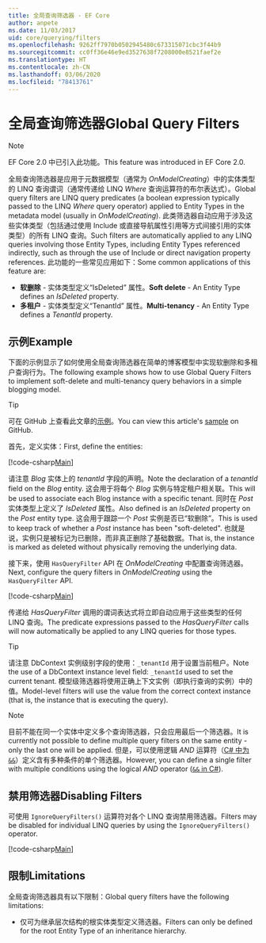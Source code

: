 ```yaml
---
title: 全局查询筛选器 - EF Core
author: anpete
ms.date: 11/03/2017
uid: core/querying/filters
ms.openlocfilehash: 9262ff7970b0502945480c673315071cbc3f44b9
ms.sourcegitcommit: cc0ff36e46e9ed3527638f7208000e8521faef2e
ms.translationtype: HT
ms.contentlocale: zh-CN
ms.lasthandoff: 03/06/2020
ms.locfileid: "78413761"
---
```

# <a name="global-query-filters"></a><span data-ttu-id="38dcc-102">全局查询筛选器</span><span class="sxs-lookup"><span data-stu-id="38dcc-102">Global Query Filters</span></span>

> [!NOTE]
> <span data-ttu-id="38dcc-103">EF Core 2.0 中已引入此功能。</span><span class="sxs-lookup"><span data-stu-id="38dcc-103">This feature was introduced in EF Core 2.0.</span></span>

<span data-ttu-id="38dcc-104">全局查询筛选器是应用于元数据模型（通常为 *OnModelCreating*）中的实体类型的 LINQ 查询谓词（通常传递给 LINQ *Where* 查询运算符的布尔表达式）。</span><span class="sxs-lookup"><span data-stu-id="38dcc-104">Global query filters are LINQ query predicates (a boolean expression typically passed to the LINQ *Where* query operator) applied to Entity Types in the metadata model (usually in *OnModelCreating*).</span></span> <span data-ttu-id="38dcc-105">此类筛选器自动应用于涉及这些实体类型（包括通过使用 Include 或直接导航属性引用等方式间接引用的实体类型）的所有 LINQ 查询。</span><span class="sxs-lookup"><span data-stu-id="38dcc-105">Such filters are automatically applied to any LINQ queries involving those Entity Types, including Entity Types referenced indirectly, such as through the use of Include or direct navigation property references.</span></span> <span data-ttu-id="38dcc-106">此功能的一些常见应用如下：</span><span class="sxs-lookup"><span data-stu-id="38dcc-106">Some common applications of this feature are:</span></span>

* <span data-ttu-id="38dcc-107">**软删除** - 实体类型定义“IsDeleted”  属性。</span><span class="sxs-lookup"><span data-stu-id="38dcc-107">**Soft delete** - An Entity Type defines an *IsDeleted* property.</span></span>
* <span data-ttu-id="38dcc-108">**多租户** - 实体类型定义“TenantId”  属性。</span><span class="sxs-lookup"><span data-stu-id="38dcc-108">**Multi-tenancy** - An Entity Type defines a *TenantId* property.</span></span>

## <a name="example"></a><span data-ttu-id="38dcc-109">示例</span><span class="sxs-lookup"><span data-stu-id="38dcc-109">Example</span></span>

<span data-ttu-id="38dcc-110">下面的示例显示了如何使用全局查询筛选器在简单的博客模型中实现软删除和多租户查询行为。</span><span class="sxs-lookup"><span data-stu-id="38dcc-110">The following example shows how to use Global Query Filters to implement soft-delete and multi-tenancy query behaviors in a simple blogging model.</span></span>

> [!TIP]
> <span data-ttu-id="38dcc-111">可在 GitHub 上查看此文章的[示例](https://github.com/dotnet/EntityFramework.Docs/tree/master/samples/core/QueryFilters)。</span><span class="sxs-lookup"><span data-stu-id="38dcc-111">You can view this article's [sample](https://github.com/dotnet/EntityFramework.Docs/tree/master/samples/core/QueryFilters) on GitHub.</span></span>

<span data-ttu-id="38dcc-112">首先，定义实体：</span><span class="sxs-lookup"><span data-stu-id="38dcc-112">First, define the entities:</span></span>

[!code-csharp[Main](../../../samples/core/QueryFilters/Program.cs#Entities)]

<span data-ttu-id="38dcc-113">请注意 _Blog_ 实体上的 _tenantId_ 字段的声明。</span><span class="sxs-lookup"><span data-stu-id="38dcc-113">Note the declaration of a _tenantId_ field on the _Blog_ entity.</span></span> <span data-ttu-id="38dcc-114">这会用于将每个 _Blog_ 实例与特定租户相关联。</span><span class="sxs-lookup"><span data-stu-id="38dcc-114">This will be used to associate each Blog instance with a specific tenant.</span></span> <span data-ttu-id="38dcc-115">同时在 _Post_ 实体类型上定义了 _IsDeleted_ 属性。</span><span class="sxs-lookup"><span data-stu-id="38dcc-115">Also defined is an _IsDeleted_ property on the _Post_ entity type.</span></span> <span data-ttu-id="38dcc-116">这会用于跟踪一个 _Post_ 实例是否已“软删除”。</span><span class="sxs-lookup"><span data-stu-id="38dcc-116">This is used to keep track of whether a _Post_ instance has been "soft-deleted".</span></span> <span data-ttu-id="38dcc-117">也就是说，实例只是被标记为已删除，而非真正删除了基础数据。</span><span class="sxs-lookup"><span data-stu-id="38dcc-117">That is, the instance is marked as deleted without physically removing the underlying data.</span></span>

<span data-ttu-id="38dcc-118">接下来，使用 `HasQueryFilter` API 在 _OnModelCreating_ 中配置查询筛选器。</span><span class="sxs-lookup"><span data-stu-id="38dcc-118">Next, configure the query filters in _OnModelCreating_ using the `HasQueryFilter` API.</span></span>

[!code-csharp[Main](../../../samples/core/QueryFilters/Program.cs#Configuration)]

<span data-ttu-id="38dcc-119">传递给 _HasQueryFilter_ 调用的谓词表达式将立即自动应用于这些类型的任何 LINQ 查询。</span><span class="sxs-lookup"><span data-stu-id="38dcc-119">The predicate expressions passed to the _HasQueryFilter_ calls will now automatically be applied to any LINQ queries for those types.</span></span>

> [!TIP]
> <span data-ttu-id="38dcc-120">请注意 DbContext 实例级别字段的使用：`_tenantId` 用于设置当前租户。</span><span class="sxs-lookup"><span data-stu-id="38dcc-120">Note the use of a DbContext instance level field: `_tenantId` used to set the current tenant.</span></span> <span data-ttu-id="38dcc-121">模型级筛选器将使用正确上下文实例（即执行查询的实例）中的值。</span><span class="sxs-lookup"><span data-stu-id="38dcc-121">Model-level filters will use the value from the correct context instance (that is, the instance that is executing the query).</span></span>

> [!NOTE]
> <span data-ttu-id="38dcc-122">目前不能在同一个实体中定义多个查询筛选器，只会应用最后一个筛选器。</span><span class="sxs-lookup"><span data-stu-id="38dcc-122">It is currently not possible to define multiple query filters on the same entity - only the last one will be applied.</span></span> <span data-ttu-id="38dcc-123">但是，可以使用逻辑 _AND_ 运算符（[C# 中为 `&&`](https://docs.microsoft.com/dotnet/csharp/language-reference/operators/boolean-logical-operators#conditional-logical-and-operator-)）定义含有多种条件的单个筛选器。</span><span class="sxs-lookup"><span data-stu-id="38dcc-123">However, you can define a single filter with multiple conditions using the logical _AND_ operator ([`&&` in C#](https://docs.microsoft.com/dotnet/csharp/language-reference/operators/boolean-logical-operators#conditional-logical-and-operator-)).</span></span>

## <a name="disabling-filters"></a><span data-ttu-id="38dcc-124">禁用筛选器</span><span class="sxs-lookup"><span data-stu-id="38dcc-124">Disabling Filters</span></span>

<span data-ttu-id="38dcc-125">可使用 `IgnoreQueryFilters()` 运算符对各个 LINQ 查询禁用筛选器。</span><span class="sxs-lookup"><span data-stu-id="38dcc-125">Filters may be disabled for individual LINQ queries by using the `IgnoreQueryFilters()` operator.</span></span>

[!code-csharp[Main](../../../samples/core/QueryFilters/Program.cs#IgnoreFilters)]

## <a name="limitations"></a><span data-ttu-id="38dcc-126">限制</span><span class="sxs-lookup"><span data-stu-id="38dcc-126">Limitations</span></span>

<span data-ttu-id="38dcc-127">全局查询筛选器具有以下限制：</span><span class="sxs-lookup"><span data-stu-id="38dcc-127">Global query filters have the following limitations:</span></span>

* <span data-ttu-id="38dcc-128">仅可为继承层次结构的根实体类型定义筛选器。</span><span class="sxs-lookup"><span data-stu-id="38dcc-128">Filters can only be defined for the root Entity Type of an inheritance hierarchy.</span></span>
